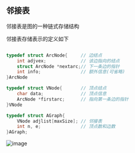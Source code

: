 ## 邻接表

邻接表是图的一种链式存储结构

邻接表存储表示的定义如下

```cpp

typedef struct ArcNode{		// 边结点
	int adjvex;				// 该边指向的结点
	struct ArcNode *nextarc;// 下一条边的指针
	int info;				// 额外信息(可省略)
}ArcNode

typedef struct VNode{		// 顶点结点
	char data;				// 顶点信息
	ArcNode *firstarc;		// 指向第一条边的指针
}VNode

typedef struct AGraph{
	VNode adjlist[maxSize];	// 邻接表
	int n, e;				// 顶点数和边数
}AGraph;

```

![image]()